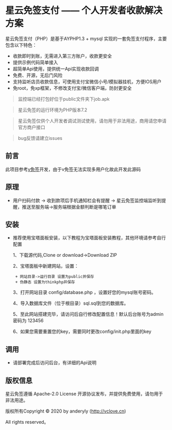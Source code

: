 # 星云免签支付 —— 个人开发者收款解决方案
星云免签支付（PHP）是基于AYPHP1.3 + mysql 实现的一套免签支付程序，主要包含以下特色：

 + 收款即时到账，无需进入第三方账户，收款更安全
 + 提供示例代码简单接入
 + 超简单Api使用，提供统一Api实现收款回调
 + 免费、开源，无后门风险
 + 支持监听店员收款信息，可使用支付宝微信小号/模拟器挂机，方便IOS用户
 + 免root，免xp框架，不修改支付宝/微信客户端，防封更安全

> 监控端已经打包好位于public文件夹下job.apk

> 星云免签的运行环境为PHP版本7.2

> 星云免签仅供个人开发者调试测试使用，请勿用于非法用途，商用请您申请官方商户接口

> bug反馈请建立issues


## 前言

此项目参考[v免签](https://github.com/szvone/vmqphp)开发，由于v免签无法实现多用户化故此开发此源码

## 原理
+ 用户扫码付款 -> 收到款项后手机通知栏会有提醒 -> 星云免签监控端监听到提醒，推送至服务端->服务端根据金额判断是哪笔订单

## 安装
 + 推荐使用宝塔面板安装，以下教程为宝塔面板安装教程，其他环境请参考自行配置

    1、下载源代码,Clone or download->Download ZIP
    
    2、宝塔面板中新建网站，设置：
        
    
        + 网站目录->运行目录 设置为public并保存
        + 伪静态 设置为thinkphp并保存
    
    3、打开网站目录 config/database.php ，设置好您的mysql账号密码。
    
    4、导入数据库文件（位于根目录）sql.sql到您的数据库。
    
    5、至此网站搭建完毕，请访问后自行修改配置信息！默认后台账号为admin 密码为 123456
    
    6、如果您需要重置您的key，需要同时更改config/init.php里面的key


## 调用

 + 请部署完成后访问后台，有详细的Api说明

## 版权信息

星云免签遵循 Apache-2.0 License 开源协议发布，并提供免费使用，请勿用于非法用途。


版权所有Copyright © 2020 by anderyly (http://vclove.cn)

All rights reserved。
